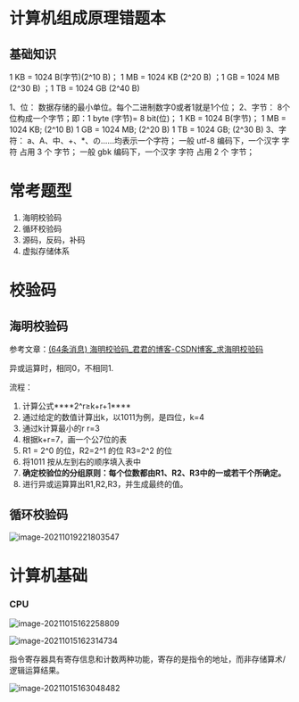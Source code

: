 # 计算机组成原理错题本

## 基础知识

1 KB = 1024 B(字节)(2^10 B)； 1 MB = 1024 KB (2^20 B) ；1 GB = 1024 MB (2^30 B) ；1 TB = 1024 GB (2^40 B)

1、位：
     数据存储的最小单位。每个二进制数字0或者1就是1个位；
2、字节：
     8个位构成一个字节；即：1 byte (字节)= 8 bit(位)；
     1 KB = 1024 B(字节)；
     1 MB = 1024 KB;   (2^10 B)
     1 GB = 1024 MB;  (2^20 B)
     1 TB = 1024 GB;   (2^30 B)
3、字符：
     a、A、中、+、*、の......均表示一个字符；
     一般 utf-8 编码下，一个汉字 字符 占用 3 个 字节；
     一般 gbk 编码下，一个汉字  字符  占用 2 个 字节；

# 常考题型

1. 海明校验码
2. 循环校验码
3. 源码，反码，补码
4. 虚拟存储体系

# 校验码

## 海明校验码

参考文章：[(64条消息) 海明校验码_君君的博客-CSDN博客_求海明校验码](https://blog.csdn.net/wlj323/article/details/48830819)

异或运算时，相同0，不相同1.

流程：

1. 计算公式***\*2^r≥k+r+1\****
2. 通过给定的数值计算出k，以1011为例，是四位，k=4
3. 通过k计算最小的r   r=3
4. 根据k+r=7，画一个公7位的表
5. R1 = 2^0 的位，R2=2^1 的位 R3=2^2 的位
6. 将1011 按从左到右的顺序填入表中
7. **确定校验位的分组原则：每个位数都由R1、R2、R3中的一或若干个所确定。**
8. 进行异或运算算出R1,R2,R3，并生成最终的值。

## 循环校验码

![image-20211019221803547](https://mynotepicbed.oss-cn-beijing.aliyuncs.com/img/image-20211019221803547.png)

# 计算机基础

### CPU

![image-20211015162258809](https://mynotepicbed.oss-cn-beijing.aliyuncs.com/img/image-20211015162258809.png)

![image-20211015162314734](https://mynotepicbed.oss-cn-beijing.aliyuncs.com/img/image-20211015162314734.png)

指令寄存器具有寄存信息和计数两种功能，寄存的是指令的地址，而非存储算术/逻辑运算结果。

![image-20211015163048482](https://mynotepicbed.oss-cn-beijing.aliyuncs.com/img/image-20211015163048482.png)

